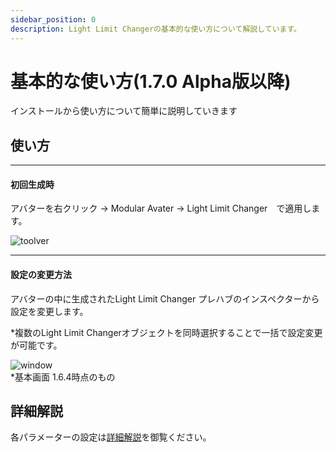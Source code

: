 ```yaml
---
sidebar_position: 0
description: Light Limit Changerの基本的な使い方について解説しています。
---
```


# 基本的な使い方(1.7.0 Alpha版以降)

インストールから使い方について簡単に説明していきます

## 使い方
----
#### 初回生成時  
アバターを右クリック → Modular Avater → Light Limit Changer　で適用します。  

![toolver](/img/docs/howtouse/init.png)

----
#### 設定の変更方法
アバターの中に生成されたLight Limit Changer プレハブのインスペクターから設定を変更します。

*複数のLight Limit Changerオブジェクトを同時選択することで一括で設定変更が可能です。

![window](/img/docs/howtouse/setting.png)  
*基本画面 1.6.4時点のもの

## 詳細解説

各パラメーターの設定は[詳細解説](/docs/discription/disc_param)を御覧ください。


